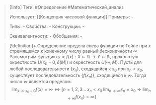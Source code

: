 > [!info]
> Тэги: #Определение #Математический_анализ   
> 
> Использует: [[Концепция числовой функции]]
> Примеры: *-*
> 
> Типы: *-*
> Свойства: *-*
> Конструкции: *-*
> 
> Эквивалентности: *-*
> Обобщения: *-*

> [!definition]+ Определение предела слева функции по Гейне при $x$ стремящемся к конечному числу равный бесконечности $\infty$
> Рассмотрим функцию $y=f(x):X \subset \mathbb{R}\rightarrow Y \subset \mathbb{R}$, проколотую окрестность $\dot U\big(x_0-0, \delta(M)\big)$ и окрестность $U\big(\infty, M\big)$. Пусть для любой последовательности $\{x_n\}$, сходящийся к $x_0$ при $x_n < x_0$, существует последовательность $\{f(x_n)\}$, сходящиеся к $\infty$. Тогда число $\infty$ является пределом. 
> $$\lim_{x \to x_0 - 0} f(x) = \infty \Leftrightarrow \Big[n =1,2,3 ... \; x_n < x_0 \; \lim_{n \to \infty} x_n = x_0 \Rightarrow \lim_{n \to \infty} f(x_n) = \infty \Big]$$